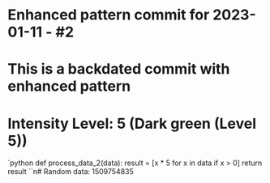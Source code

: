 ﻿# Enhanced pattern commit for 2023-01-11 - #2
# This is a backdated commit with enhanced pattern
# Intensity Level: 5 (Dark green (Level 5))
`python
def process_data_2(data):
    result = [x * 5 for x in data if x > 0]
    return result
``n# Random data: 1509754835

